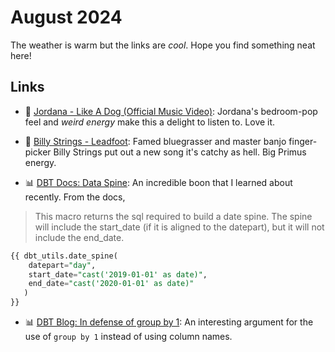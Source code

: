 # August 2024

The weather is warm but the links are _cool_.  Hope you find something neat here!

## Links

<!-- 
Music :: 🎸
Data :: 📊
General Software :: 💻
Papers :: 📝
Math :: ✏️
Dance :: 💃
Python :: 🐍
 -->

- 🎸 [Jordana - Like A Dog (Official Music Video)](https://youtu.be/ut7VtQGJHzE?si=KVXzfMSJ9zDdOuVQ): Jordana's bedroom-pop feel and _weird energy_ make this a delight to listen to.  Love it.

- 🎸 [Billy Strings - Leadfoot](https://www.youtube.com/watch?v=CBJudzjpi1w): Famed bluegrasser and master banjo finger-picker Billy Strings put out a new song it's catchy as hell.  Big Primus energy.

- 📊 [DBT Docs: Data Spine](https://github.com/dbt-labs/dbt-utils#date_spine-source): An incredible boon that I learned about recently.  From the docs,

> This macro returns the sql required to build a date spine. The spine will include the start_date (if it is aligned to the datepart), but it will not include the end_date.

```sql
{{ dbt_utils.date_spine(
    datepart="day",
    start_date="cast('2019-01-01' as date)",
    end_date="cast('2020-01-01' as date)"
   )
}}
```

- 📊 [DBT Blog: In defense of group by 1](https://www.getdbt.com/blog/write-better-sql-a-defense-of-group-by-1): An interesting argument for the use of `group by 1` instead of using column names.
